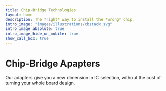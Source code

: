 ```yaml
---
title: Chip-Bridge Technologies
layout: home
description: The *right* way to install the *wrong* chip.
intro_image: "images/illustrations/cbstack.svg"
intro_image_absolute: true
intro_image_hide_on_mobile: true
show_call_box: true
---
```


# Chip-Bridge Apapters

Our adapters give you a new dimension in IC selection, without the cost of turning your whole board design. 
